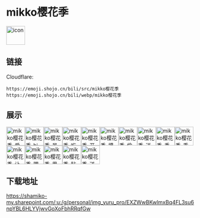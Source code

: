 # mikko樱花季
<img src="https://emoji.shojo.cn/bili/src/mikko樱花季/icon.png" width="50" height="50" alt="icon">

## 链接
Cloudflare:
```
https://emoji.shojo.cn/bili/src/mikko樱花季
https://emoji.shojo.cn/bili/webp/mikko樱花季
```
## 展示
<img src="https://emoji.shojo.cn/bili/src/mikko樱花季/mikko樱花季-爱你.png" width="50" height="50" alt="mikko樱花季-爱你"><img src="https://emoji.shojo.cn/bili/src/mikko樱花季/mikko樱花季-hi.png" width="50" height="50" alt="mikko樱花季-hi"><img src="https://emoji.shojo.cn/bili/src/mikko樱花季/mikko樱花季-呆住.png" width="50" height="50" alt="mikko樱花季-呆住"><img src="https://emoji.shojo.cn/bili/src/mikko樱花季/mikko樱花季-吃瓜.png" width="50" height="50" alt="mikko樱花季-吃瓜"><img src="https://emoji.shojo.cn/bili/src/mikko樱花季/mikko樱花季-开心.png" width="50" height="50" alt="mikko樱花季-开心"><img src="https://emoji.shojo.cn/bili/src/mikko樱花季/mikko樱花季-摸头.png" width="50" height="50" alt="mikko樱花季-摸头"><img src="https://emoji.shojo.cn/bili/src/mikko樱花季/mikko樱花季-偷瞄.png" width="50" height="50" alt="mikko樱花季-偷瞄"><img src="https://emoji.shojo.cn/bili/src/mikko樱花季/mikko樱花季-送花.png" width="50" height="50" alt="mikko樱花季-送花"><img src="https://emoji.shojo.cn/bili/src/mikko樱花季/mikko樱花季-委屈.png" width="50" height="50" alt="mikko樱花季-委屈"><img src="https://emoji.shojo.cn/bili/src/mikko樱花季/mikko樱花季-乖巧.png" width="50" height="50" alt="mikko樱花季-乖巧"><img src="https://emoji.shojo.cn/bili/src/mikko樱花季/mikko樱花季-让我看看.png" width="50" height="50" alt="mikko樱花季-让我看看"><img src="https://emoji.shojo.cn/bili/src/mikko樱花季/mikko樱花季-嗯嗯.png" width="50" height="50" alt="mikko樱花季-嗯嗯"><img src="https://emoji.shojo.cn/bili/src/mikko樱花季/mikko樱花季-思考.png" width="50" height="50" alt="mikko樱花季-思考"><img src="https://emoji.shojo.cn/bili/src/mikko樱花季/mikko樱花季-贴贴.png" width="50" height="50" alt="mikko樱花季-贴贴"><img src="https://emoji.shojo.cn/bili/src/mikko樱花季/mikko樱花季-送蛋糕.png" width="50" height="50" alt="mikko樱花季-送蛋糕">

## 下载地址

https://shamiko-my.sharepoint.com/:u:/g/personal/img_yuru_pro/EXZWwBKwlmxBq4FL3su6npYBL6HLYVjwvGoXoFbhRRqfGw